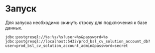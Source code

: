 # Запуск

Для запуска необходимо скинуть строку для подключения к базе данных.

`jdbc:postgresql://%s:%s/%s?user=%s&password=%s`
`jdbc:postgresql://localhost:5432/prod_bsl_cv_solution_account_db?user=prod_bsl_cv_solution_account_admin&password=secret`